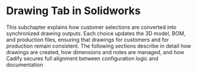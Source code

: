 # Drawing Tab in Solidworks

This subchapter explains how customer selections are converted into synchronized drawing outputs. Each choice updates the 3D model, BOM, and production files, ensuring that drawings for customers and for production remain consistent. The following sections describe in detail how drawings are created, how dimensions and notes are managed, and how Cadify secures full alignment between configuration logic and documentation